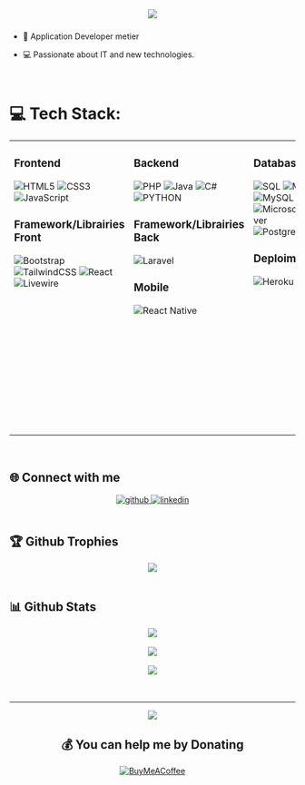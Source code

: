<div align="center">
<img src="https://readme-typing-svg.herokuapp.com?font=Montserrat&color=%2327F709&center=true&height=100&lines=Chargement+du+profil+...;D%C3%A9veloppeur+en+formation;%F0%9F%98%8E%F0%9F%92%BB%F0%9F%93%B1%F0%9F%96%A5" align="center" />
</div>  
  

### <div align="center"></div>  

- 🔨 Application Developer metier
  

- 💻 Passionate about IT and new technologies.  
  

<br/>  



# 💻 Tech Stack:
<table><tr><td valign="top" >



### Frontend  

![HTML5](https://img.shields.io/badge/html5-%23E34F26.svg?style=for-the-badge&logo=html5&logoColor=white) 
![CSS3](https://img.shields.io/badge/css3-%231572B6.svg?style=for-the-badge&logo=css3&logoColor=white) 
![JavaScript](https://img.shields.io/badge/javascript-%23323330.svg?style=for-the-badge&logo=javascript&logoColor=%23F7DF1E) 


### Framework/Librairies Front

![Bootstrap](https://img.shields.io/badge/bootstrap-%23563D7C.svg?style=for-the-badge&logo=bootstrap&logoColor=white) 
![TailwindCSS](https://img.shields.io/badge/tailwindcss-%2338B2AC.svg?style=for-the-badge&logo=tailwind-css&logoColor=white) 
![React](https://img.shields.io/badge/react-%2320232a.svg?style=for-the-badge&logo=react&logoColor=%2361DAFB) 
![Livewire](https://img.shields.io/badge/livewire-%23FF2D20.svg?style=for-the-badge&logo=livewire&logoColor=white) 
</td><td valign="top">



### Backend  

![PHP](https://img.shields.io/badge/php-%23777BB4.svg?style=for-the-badge&logo=php&logoColor=white) 
![Java](https://img.shields.io/badge/java-%23ED8B00.svg?style=for-the-badge&logo=java&logoColor=white) 
![C#](https://img.shields.io/badge/c%23-%23239120.svg?style=for-the-badge&logo=c-sharp&logoColor=white) 
![PYTHON](https://img.shields.io/badge/-PYTHON-D8C802?style=for-the-badge&logo=PYTHON&logoColor=white)

### Framework/Librairies Back

![Laravel](https://img.shields.io/badge/laravel-%23FF2D20.svg?style=for-the-badge&logo=laravel&logoColor=white) 


### Mobile

![React Native](https://img.shields.io/badge/react_native-%2320232a.svg?style=for-the-badge&logo=react&logoColor=%2361DAFB) 



</td><td valign="top">

### Database 

![SQL](https://img.shields.io/badge/-SQL-14C24B?style=for-the-badge&logo=MySQL&logoColor=white)
![MariaDB](https://img.shields.io/badge/MariaDB-003545?style=for-the-badge&logo=mariadb&logoColor=white) 
![MySQL](https://img.shields.io/badge/mysql-%2300f.svg?style=for-the-badge&logo=mysql&logoColor=white) 
![MicrosoftSQLServer](https://img.shields.io/badge/Microsoft%20SQL%20Sever-CC2927?style=for-the-badge&logo=microsoft%20sql%20server&logoColor=white) 
![Postgres](https://img.shields.io/badge/postgres-%23316192.svg?style=for-the-badge&logo=postgresql&logoColor=white) 
<!--![Firebase](https://img.shields.io/badge/Firebase-%f4b835.svg?style=for-the-badge&logo=Firebase&logoColor=white) -->


### Deploiment 

![Heroku](https://img.shields.io/badge/heroku-%23430098.svg?style=for-the-badge&logo=heroku&logoColor=white) 
![AWS](https://img.shields.io/badge/AWS-%23FF9900.svg?style=for-the-badge&logo=amazon-aws&logoColor=white) 

</td><td valign="top">



### Other  
![VBA](https://img.shields.io/badge/-VBA-23C458?style=for-the-badge&logo=VBA&logoColor=white)
![Git](https://img.shields.io/badge/Git-orange?style=for-the-badge&logo=Git&logoColor=white)
![Github](https://img.shields.io/badge/Github-gray?style=for-the-badge&logo=Github&logoColor=white)
![Gitlab](https://img.shields.io/badge/Gitlab-gray?style=for-the-badge&logo=Gitlab&logoColor=white)
![Docker](https://img.shields.io/badge/docker-%230db7ed.svg?style=for-the-badge&logo=docker&logoColor=white) 
![Raspberry Pi](https://img.shields.io/badge/-RaspberryPi-C51A4A?style=for-the-badge&logo=Raspberry-Pi) 
![Markdown](https://img.shields.io/badge/markdown-%23000000.svg?style=for-the-badge&logo=markdown&logoColor=white)
![GraphQL](https://img.shields.io/badge/-GraphQL-C51A4A?style=for-the-badge&logo=GraphQL) 


### OS  
![Windows](https://img.shields.io/badge/-Windows-07def3?style=for-the-badge&logo=Windows&logoColor=white) 
![Android](https://img.shields.io/badge/-Android-52b788?style=for-the-badge&logo=Android&logoColor=white) 
![LINUX](https://img.shields.io/badge/-Linux-e6f900?style=for-the-badge&logo=Linux&logoColor=black)
![Redhat](https://img.shields.io/badge/-Redhat-f90f00?style=for-the-badge&logo=RedHat&logoColor=white) 
![Debian](https://img.shields.io/badge/-Debian-eaa703?style=for-the-badge&logo=Debian&logoColor=white)
![Ubuntu](https://img.shields.io/badge/-ubuntu-d9ea03?style=for-the-badge&logo=ubuntu&logoColor=white)


</td></tr></table>  
<br/>  
<!-- Graphql Astro vuejs rust Go, haskell-->

## 🌐 Connect with me  
<div align="center">
<a href="https://github.com/Doccreeps" target="_blank">
<img src=https://img.shields.io/badge/github-%2324292e.svg?&style=for-the-badge&logo=github&logoColor=white alt=github style="margin-bottom: 5px;" />
</a>
<a href="https://linkedin.com/in/dorianvericel" target="_blank">
<img src=https://img.shields.io/badge/linkedin-%231E77B5.svg?&style=for-the-badge&logo=linkedin&logoColor=white alt=linkedin style="margin-bottom: 5px;" />
</a>  
</div>  
  

<br/>  

## 🏆 Github Trophies  
<div align="center">
<img src="https://github-profile-trophy.vercel.app/?username=Doccreeps&theme=matrix&no-frame=true&no-bg=true&margin-w=4" align="center" /></div>

<br/>

## 📊 Github Stats  
<div align="center"><img src="https://github-readme-stats.vercel.app/api?username=Doccreeps&theme=tokyonight&hide_border=true&include_all_commits=true&count_private=true" align="center" /></div>  </br>

<div align="center"><img src="https://github-readme-streak-stats.herokuapp.com/?user=Doccreeps&theme=tokyonight&hide_border=true" align="center" /></div>    </br>
<div align="center"><img src="https://github-readme-stats.vercel.app/api/top-langs/?username=Doccreeps&theme=tokyonight&hide_border=true&include_all_commits=true&count_private=true&layout=compact" /></div>    </br>

<br/>  

---
<div align="center">
<img src="https://gpvc.arturio.dev/DocCreeps" align="center" />

  ## 💰 You can help me by Donating
  [![BuyMeACoffee](https://img.shields.io/badge/Buy%20Me%20a%20Coffee-ffdd00?style=for-the-badge&logo=buy-me-a-coffee&logoColor=black)](https://www.buymeacoffee.com/Doccreeps) 

  </div>  
<!-- Proudly created with GPRM ( https://gprm.itsvg.in ) -->
